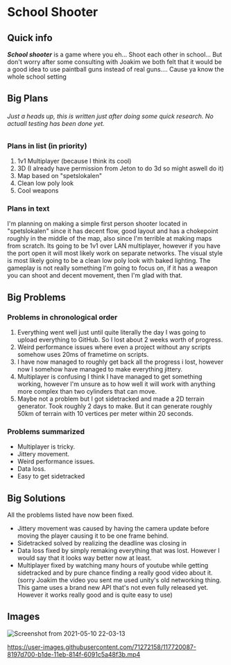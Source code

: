 # School Shooter
## Quick info
**_School shooter_** is a game where you eh... Shoot each other in school... 
But don't worry after some consulting with Joakim we both felt that it would be a good idea to use paintball guns instead of real guns.... Cause ya know the whole school setting
## Big Plans
###### _Just a heads up, this is written just after doing some quick research. No actuall testing has been done yet._
### Plans in list (in priority)
1. 1v1 Multiplayer (because I think its cool)
2. 3D (I already have permission from Jeton to do 3d so might aswell do it)
3. Map based on "spetslokalen"
5. Clean low poly look
6. Cool weapons
### Plans in text
I'm planning on making a simple first person shooter located in "spetslokalen" since it has decent flow, good layout and has a chokepoint roughly in the middle of the map, also since I'm terrible at making maps from scratch. 
Its going to be 1v1 over LAN multiplayer, however if you have the port open it will most likely work on separate networks.
The visual style is most likely going to be a clean low poly look with baked lighting. 
The gameplay is not really something I'm going to focus on, if it has a weapon you can shoot and decent movement, then I'm glad with that.
## Big Problems
### Problems in chronological order
1. Everything went well just until quite literally the day I was going to upload everything to GitHub. So I lost about 2 weeks worth of progress.
2. Weird performance issues where even a project without any scripts somehow uses 20ms of frametime on scripts.
3. I have now managed to roughly get back all the progress i lost, however now I somehow have managed to make everything jittery.
4. Multiplayer is confusing I think I have managed to get something working, however I'm unsure as to how well it will work with anything more complex than two cylinders that can move.
5. Maybe not a problem but I got sidetracked and made a 2D terrain generator. Took roughly 2 days to make. But it can generate roughly 50km of terrain with 10 vertices per meter within 20 seconds.
### Problems summarized
- Multiplayer is tricky.
- Jittery movement.
- Weird performance issues.
- Data loss.
- Easy to get sidetracked
## Big Solutions
All the problems listed have now been fixed. 
- Jittery movement was caused by having the camera update before moving the player causing it to be one frame behind.
- Sidetracked solved by realizing the deadline was closing in
- Data loss fixed by simply remaking everything that was lost. However I would say that it looks way better now at least.
- Multiplayer fixed by watching many hours of youtube while getting sidetracked and by pure chance finding a really good video about it. (sorry Joakim the video you sent me used unity's old networking thing. This game uses a brand new API that's not even fully released yet. However it works really good and is quite easy to use)
## Images
![Screenshot from 2021-05-10 22-03-13](https://user-images.githubusercontent.com/71272158/117717849-a0489e80-b1db-11eb-92cc-6730af64aea3.png)


https://user-images.githubusercontent.com/71272158/117720087-8197d700-b1de-11eb-814f-6091c5a48f3b.mp4

